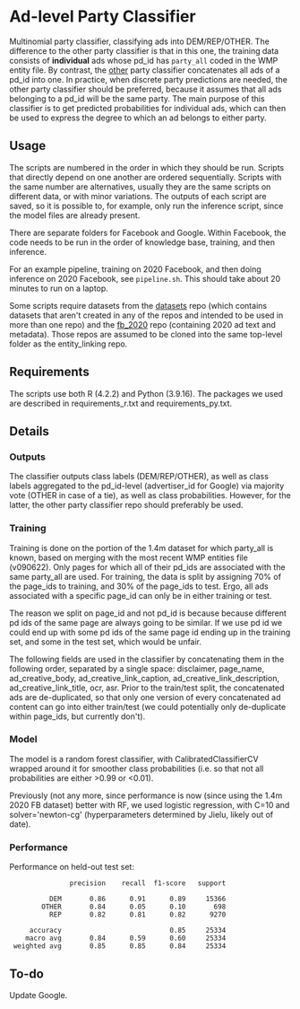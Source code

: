 # Ad-level Party Classifier
Multinomial party classifier, classifying ads into DEM/REP/OTHER. The difference to the other party classifier is that in this one, the training data consists of **individual** ads whose pd_id has `party_all` coded in the WMP entity file. By contrast, the [other](https://github.com/Wesleyan-Media-Project/party_classifier_pdid) party classifier concatenates all ads of a pd_id into one. In practice, when discrete party predictions are needed, the other party classifier should be preferred, because it assumes that all ads belonging to a pd_id will be the same party. The main purpose of this classifier is to get predicted probabilities for individual ads, which can then be used to express the degree to which an ad belongs to either party.

## Usage
The scripts are numbered in the order in which they should be run. Scripts that directly depend on one another are ordered sequentially. Scripts with the same number are alternatives, usually they are the same scripts on different data, or with minor variations. The outputs of each script are saved, so it is possible to, for example, only run the inference script, since the model files are already present.

There are separate folders for Facebook and Google. Within Facebook, the code needs to be run in the order of knowledge base, training, and then inference.

For an example pipeline, training on 2020 Facebook, and then doing inference on 2020 Facebook, see `pipeline.sh`. This should take about 20 minutes to run on a laptop.

Some scripts require datasets from the [datasets](https://github.com/Wesleyan-Media-Project/datasets) repo (which contains datasets that aren't created in any of the repos and intended to be used in more than one repo) and the [fb_2020](https://github.com/Wesleyan-Media-Project/fb_2020) repo (containing 2020 ad text and metadata). Those repos are assumed to be cloned into the same top-level folder as the entity_linking repo.


## Requirements
The scripts use both R (4.2.2) and Python (3.9.16). The packages we used are described in requirements_r.txt and requirements_py.txt.


## Details
### Outputs
The classifier outputs class labels (DEM/REP/OTHER), as well as class labels aggregated to the pd_id-level (advertiser_id for Google) via majority vote (OTHER in case of a tie), as well as class probabilities. However, for the latter, the other party classifier repo should preferably be used.

### Training
Training is done on the portion of the 1.4m dataset for which party_all is known, based on merging with the most recent WMP entities file (v090622). Only pages for which all of their pd_ids are associated with the same party_all are used. For training, the data is split by assigning 70% of the page_ids to training, and 30% of the page_ids to test. Ergo, all ads associated with a specific page_id can only be in either training or test.

The reason we split on page_id and not pd_id is because because different pd ids of the same page are always going to be similar. If we use pd id we could end up with some pd ids of the same page id ending up in the training set, and some in the test set, which would be unfair.

The following fields are used in the classifier by concatenating them in the following order, separated by a single space: disclaimer, page_name, ad_creative_body, ad_creative_link_caption, ad_creative_link_description, ad_creative_link_title, ocr, asr. Prior to the train/test split, the concatenated ads are de-duplicated, so that only one version of every concatenated ad content can go into either train/test (we could potentially only de-duplicate within page_ids, but currently don't).

### Model
The model is a random forest classifier, with CalibratedClassifierCV wrapped around it for smoother class probabilities (i.e. so that not all probabilities are either >0.99 or <0.01).

Previously (not any more, since performance is now (since using the 1.4m 2020 FB dataset) better with RF, we used logistic regression, with C=10 and solver='newton-cg' (hyperparameters determined by Jielu, likely out of date). 

### Performance
Performance on held-out test set:
```
               precision    recall  f1-score   support
 
          DEM       0.86      0.91      0.89     15366
        OTHER       0.84      0.05      0.10       698
          REP       0.82      0.81      0.82      9270
 
     accuracy                           0.85     25334
    macro avg       0.84      0.59      0.60     25334
 weighted avg       0.85      0.85      0.84     25334
```

## To-do
Update Google.

